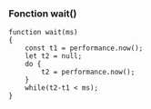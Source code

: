 

### Fonction wait()
    function wait(ms)
    {
        const t1 = performance.now();
        let t2 = null;
        do {
            t2 = performance.now();
        }
        while(t2-t1 < ms);
    }
